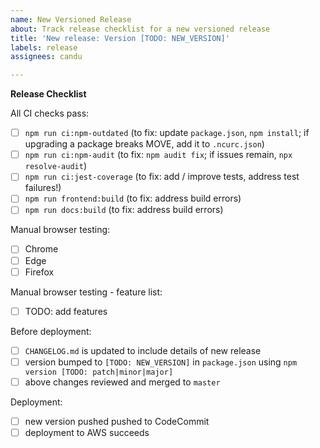 ```yaml
---
name: New Versioned Release
about: Track release checklist for a new versioned release
title: 'New release: Version [TODO: NEW_VERSION]'
labels: release
assignees: candu

---
```


**Release Checklist**

All CI checks pass:
- [ ] `npm run ci:npm-outdated` (to fix: update `package.json`, `npm install`; if upgrading a package breaks MOVE, add it to `.ncurc.json`)
- [ ] `npm run ci:npm-audit` (to fix: `npm audit fix`; if issues remain, `npx resolve-audit`)
- [ ] `npm run ci:jest-coverage` (to fix: add / improve tests, address test failures!)
- [ ] `npm run frontend:build` (to fix: address build errors)
- [ ] `npm run docs:build` (to fix: address build errors)

Manual browser testing:
- [ ] Chrome
- [ ] Edge
- [ ] Firefox

Manual browser testing - feature list:
- [ ] TODO: add features

Before deployment:
- [ ] `CHANGELOG.md` is updated to include details of new release
- [ ] version bumped to `[TODO: NEW_VERSION]` in `package.json` using `npm version [TODO: patch|minor|major]`
- [ ] above changes reviewed and merged to `master`

Deployment:
- [ ] new version pushed pushed to CodeCommit
- [ ] deployment to AWS succeeds
